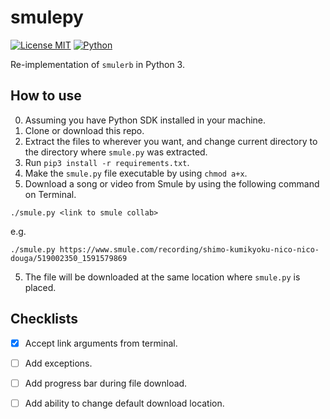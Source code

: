 # smulepy

[![License MIT](https://img.shields.io/badge/license-MIT-blue.svg)](https://opensource.org/licenses/mit-license.php) [![Python](https://img.shields.io/badge/Written%20in-Python%203-blue.svg)](https://www.python.org/)

Re-implementation of `smulerb` in Python 3.

## How to use
0. Assuming you have Python SDK installed in your machine.
1. Clone or download this repo.
2. Extract the files to wherever you want, and change current directory to the directory where `smule.py` was extracted.
3. Run `pip3 install -r requirements.txt`.
4. Make the `smule.py` file executable by using `chmod a+x`.
5. Download a song or video from Smule by using the following command on Terminal.
```
./smule.py <link to smule collab>
```
e.g.
```
./smule.py https://www.smule.com/recording/shimo-kumikyoku-nico-nico-douga/519002350_1591579869
```
5. The file will be downloaded at the same location where `smule.py` is placed.

## Checklists

- [x] Accept link arguments from terminal.
- [ ] Add exceptions.
- [ ] Add progress bar during file download.
- [ ] Add ability to change default download location.

